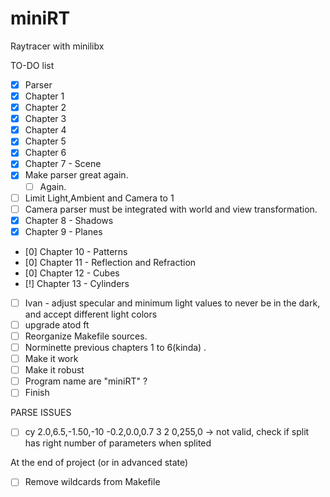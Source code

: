 # miniRT

Raytracer with minilibx

TO-DO list
- [x] Parser
- [x] Chapter 1
- [x] Chapter 2
- [x] Chapter 3
- [x] Chapter 4
- [x] Chapter 5
- [x] Chapter 6
- [x] Chapter 7 - Scene
- [x] Make parser great again.
    - [ ] Again.
- [ ] Limit Light,Ambient and Camera to 1
- [ ] Camera parser must be integrated with world and view transformation.
- [x] Chapter 8 - Shadows
- [x] Chapter 9 - Planes
- [0] Chapter 10 - Patterns
- [0] Chapter 11 - Reflection and Refraction
- [0] Chapter 12 - Cubes
- [!] Chapter 13 - Cylinders
- [ ] Ivan - adjust specular and minimum light values to never be in the dark, and accept different light colors
- [ ] upgrade atod ft
- [ ] Reorganize Makefile sources.
- [ ] Norminette previous chapters 1 to 6(kinda) .
- [ ] Make it work
- [ ] Make it robust
- [ ] Program name are "miniRT" ?
- [ ] Finish

PARSE ISSUES
- [ ] cy 2.0,6.5,-1.50,-10 -0.2,0.0,0.7 3 2 0,255,0 -> not valid, check if split has right number of parameters when splited


At the end of project (or in advanced state)
- [ ] Remove wildcards from Makefile
